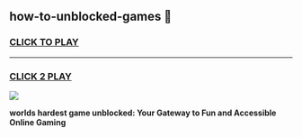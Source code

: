 
## how-to-unblocked-games 👋
<h3>
<a href="https://premium.freeplayer.one?title=how-to-unblocked-games&ref=14F">CLICK TO PLAY</a></h3>
<hr>

<h3>
<a href="https://premium.freeplayer.one?title=how-to-unblocked-games&ref=14F">CLICK 2 PLAY</a>
  
</h3>

<a href="https://premium.freeplayer.one?title=how-to-unblocked-games&ref=12F/"><img src="https://clearcache.store/games.png"></a>


**worlds hardest game unblocked: Your Gateway to Fun and Accessible Online Gaming**
